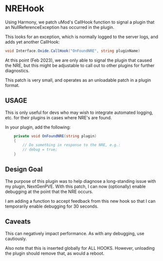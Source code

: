 # NREHook

Using Harmony, we patch uMod's CallHook function to signal a plugin that an NullReferenceException has occurred in the plugin.

This looks for an exception, which is normally logged to the server logs, and adds yet another CallHook:

```cs
void Interface.Oxide.CallHook("OnFoundNRE", string pluginName)
```

At this point (Feb 2023), we are only able to signal the plugin that caused the NRE, but this might be adjustable to call out to other plugins for further diagnostics.

This patch is very small, and operates as an unloadable patch in a plugin format.

## USAGE

This is only useful for devs who may wish to integrate automated logging, etc. for their plugins in cases where NRE's are found.

In your plugin, add the following:

```cs
	private void OnFoundNRE(string plugin)
	{
		// Do something in response to the NRE, e.g.:
		// debug = true;
	}
```

## Design Goal

The purpose of this plugin was to help diagnose a long-standing issue with my plugin, NextGenPVE.  With this patch, I can now (optionally) enable debugging at the point that the NRE occurs.

I am adding a function to accept feedback from this new hook so that I can temporarily enable debugging for 30 seconds.

## Caveats

This can negatively impact performance.  As with any debugging, use cautiously.

Also note that this is inserted globally for ALL HOOKS.  However, unloading the plugin should remove that, as would a reboot.

